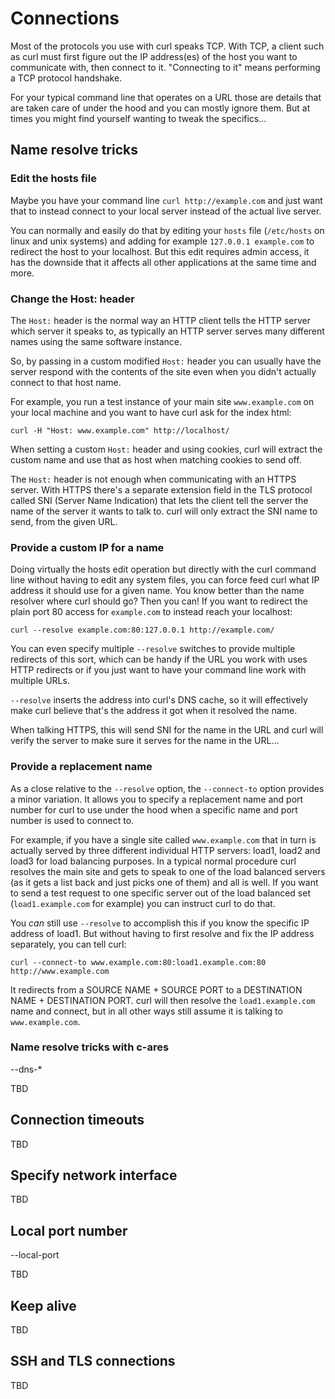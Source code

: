 # Connections

Most of the protocols you use with curl speaks TCP. With TCP, a client such as
curl must first figure out the IP address(es) of the host you want to
communicate with, then connect to it. "Connecting to it" means performing a
TCP protocol handshake.

For your typical command line that operates on a URL those are details that
are taken care of under the hood and you can mostly ignore them. But at times
you might find yourself wanting to tweak the specifics...

## Name resolve tricks

### Edit the hosts file

Maybe you have your command line `curl http://example.com` and just want that
to instead connect to your local server instead of the actual live server.

You can normally and easily do that by editing your `hosts` file (`/etc/hosts`
on linux and unix systems) and adding for example `127.0.0.1 example.com` to
redirect the host to your localhost. But this edit requires admin access, it
has the downside that it affects all other applications at the same time and
more.

### Change the Host: header

The `Host:` header is the normal way an HTTP client tells the HTTP server which
server it speaks to, as typically an HTTP server serves many different names
using the same software instance.

So, by passing in a custom modified `Host:` header you can usually have the
server respond with the contents of the site even when you didn't actually
connect to that host name.

For example, you run a test instance of your main site `www.example.com` on
your local machine and you want to have curl ask for the index html:

    curl -H "Host: www.example.com" http://localhost/

When setting a custom `Host:` header and using cookies, curl will extract the
custom name and use that as host when matching cookies to send off.

The `Host:` header is not enough when communicating with an HTTPS server. With
HTTPS there's a separate extension field in the TLS protocol called SNI
(Server Name Indication) that lets the client tell the server the name of the
server it wants to talk to. curl will only extract the SNI name to send, from
the given URL.

### Provide a custom IP for a name

Doing virtually the hosts edit operation but directly with the curl command
line without having to edit any system files, you can force feed curl what IP
address it should use for a given name. You know better than the name resolver
where curl should go? Then you can! If you want to redirect the plain port 80
access for `example.com` to instead reach your localhost:

    curl --resolve example.com:80:127.0.0.1 http://example.com/

You can even specify multiple `--resolve` switches to provide multiple
redirects of this sort, which can be handy if the URL you work with uses HTTP
redirects or if you just want to have your command line work with multiple
URLs.

`--resolve` inserts the address into curl's DNS cache, so it will effectively
make curl believe that's the address it got when it resolved the name.

When talking HTTPS, this will send SNI for the name in the URL and curl will
verify the server to make sure it serves for the name in the URL...

### Provide a replacement name

As a close relative to the `--resolve` option, the `--connect-to` option
provides a minor variation. It allows you to specify a replacement name and
port number for curl to use under the hood when a specific name and port
number is used to connect to.

For example, if you have a single site called `www.example.com` that in turn
is actually served by three different individual HTTP servers: load1, load2
and load3 for load balancing purposes. In a typical normal procedure curl
resolves the main site and gets to speak to one of the load balanced servers
(as it gets a list back and just picks one of them) and all is well. If you
want to send a test request to one specific server out of the load balanced
set (`load1.example.com` for example) you can instruct curl to do that.

You *can* still use `--resolve` to accomplish this if you know the specific IP
address of load1. But without having to first resolve and fix the IP address
separately, you can tell curl:

    curl --connect-to www.example.com:80:load1.example.com:80 http://www.example.com

It redirects from a SOURCE NAME + SOURCE PORT to a DESTINATION NAME +
DESTINATION PORT. curl will then resolve the `load1.example.com` name and
connect, but in all other ways still assume it is talking to
`www.example.com`.

### Name resolve tricks with c-ares

--dns-*

TBD

## Connection timeouts

TBD

## Specify network interface

TBD

## Local port number

--local-port

TBD

## Keep alive

TBD

## SSH and TLS connections

TBD
